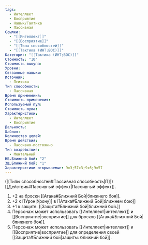 ```yaml
---
tags:
  - Интеллект
  - Восприятие
  - Навык/Тактика
  - Пассивная
Ссылки:
  - "[[Интеллект]]"
  - "[[Восприятие]]"
  - "[[Типы способностей]]"
  - "[[Тактика (ИНТ;ВОС)]]"
Категория: "[[Тактика (ИНТ;ВОС)]]"
Стоимость: "10"
Стоимость выкупа:
Уровни:
Связанные навыки:
Источник:
  - Психика
Тип способности:
  - Пассивная
Время применения:
Стоимость применения:
Используемый пул:
Стоимость пула:
Характеристики:
  - Интеллект
  - Восприятие
Дальность:
Шаблон:
Количество целей:
Время действия:
  - Пассивно-постоянно
Тип воздействия:
  - Ментальный
НБ.Ближний бой: "2"
ЗЩ.Ближний бой: "1"
Характеристики открываемые: 9x3;57x3;9x6;9x57
---
```

([[Типы способностей#Пассивная способность|П]]) [[Действия#Пассивный эффект|Пассивный эффект]]. 

1. +2 на броски [[Атака#Ближний Бой|ближнего боя]].
2. +2 к [[Урон|Урону]] в [[Атака#Ближний Бой|ближнем бою]]
3. +1 к защите: [[Защита#Ближний бой|ближний бой.]]
4. Персонаж может использовать [[Интеллект|интеллект]] и [[Восприятие|восприятие]] для бросков [[Атака#Ближний Бой|ближнего боя]].
5. Персонаж может использовать [[Интеллект|интеллект]] и [[Восприятие|восприятие]] для определения своей [[Защита#Ближний бой|защиты: ближний бой]].
